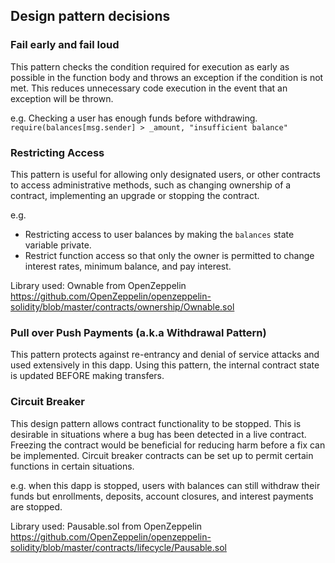 ## Design pattern decisions ##

### Fail early and fail loud ###
This pattern checks the condition required for execution as early as possible in the function body and throws an exception if the condition is not met. This reduces unnecessary code execution in the event that an exception will be thrown.

e.g. Checking a user has enough funds before withdrawing.
`require(balances[msg.sender] > _amount, "insufficient balance"`

### Restricting Access ###
This pattern is useful for allowing only designated users, or other contracts to access administrative methods, such as changing ownership of a contract, implementing an upgrade or stopping the contract.

e.g.
* Restricting access to user balances by making the `balances` state variable private.
* Restrict function access so that only the owner is permitted to change interest rates, minimum balance, and pay interest.

Library used: Ownable from OpenZeppelin
https://github.com/OpenZeppelin/openzeppelin-solidity/blob/master/contracts/ownership/Ownable.sol

### Pull over Push Payments (a.k.a Withdrawal Pattern) ###
This pattern protects against re-entrancy and denial of service attacks and used extensively in this dapp. Using this pattern, the internal contract state is updated BEFORE making transfers.

### Circuit Breaker ###
This design pattern allows contract functionality to be stopped. This is desirable in situations where a bug has been detected in a live contract. Freezing the contract would be beneficial for reducing harm before a fix can be implemented.
Circuit breaker contracts can be set up to permit certain functions in certain situations. 

e.g. when this dapp is stopped, users with balances can still withdraw their funds but enrollments, deposits, account closures, and interest payments are stopped.

Library used: Pausable.sol from OpenZeppelin
https://github.com/OpenZeppelin/openzeppelin-solidity/blob/master/contracts/lifecycle/Pausable.sol

